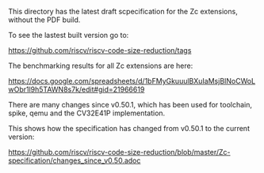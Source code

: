 This directory has the latest draft scpecification for the Zc extensions, without the PDF build.

To see the lastest built version go to:

https://github.com/riscv/riscv-code-size-reduction/tags

The benchmarking results for all Zc extensions are here:

https://docs.google.com/spreadsheets/d/1bFMyGkuuulBXuIaMsjBINoCWoLwObr1l9h5TAWN8s7k/edit#gid=21966619

There are many changes since v0.50.1, which has been used for toolchain, spike, qemu and the CV32E41P implementation.

This shows how the specification has changed from v0.50.1 to the current version:

https://github.com/riscv/riscv-code-size-reduction/blob/master/Zc-specification/changes_since_v0.50.adoc

